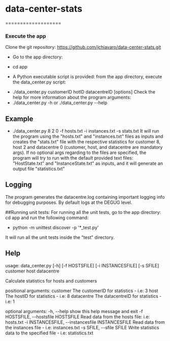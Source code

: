 # data-center-stats
===================

### Execute the app
Clone the git repository: https://github.com/jchiavaro/data-center-stats.git
* Go to the app directory:
- cd app

* A Python executable script is provided: from the app directory,
execute the data_center.py script:
- ./data_center.py customerID hotID datacentreID [options]
Check the help for more information about the program arguments:
- ./data_center.py -h or ./data_center.py --help

## Example
- ./data_center.py 8 2 0 -f hosts.txt -i instances.txt -s stats.txt
It will run the program using the "hosts.txt" and "instances.txt" files as inputs
and creates the "stats.txt" file with the respective statistics for customer 8,
host 2 and datacentre 0 (customer, host, and datacentre are mandatory args).
If no optional args regarding to the files are specified, the program will try to run
with the default provided text files: "HostState.txt" and "InstanceState.txt" as inputs,
and it will generate an output file "statistics.txt"

## Logging
The program generates the datacentre.log containing important logging info for debugging purposes.
By default logs at the DEGUG level.

##Running unit tests:
For running all the unit tests, go to the app directory: cd app
and run the following command:
- python -m unittest discover -p '*_test.py'

It will run all the unit tests inside the "test" directory.

## Help
usage: data_center.py [-h] [-f HOSTSFILE] [-i INSTANCESFILE] [-s SFILE]
                      customer host datacentre

Calculate statistics for hosts and customers

positional arguments:
  customer              The customerID for statistics - i.e: 3
  host                  The hostID for statistics - i.e: 8
  datacentre            The datacentreID for statistics - i.e: 1

optional arguments:
  -h, --help            show this help message and exit
  -f HOSTSFILE, --hostsfile HOSTSFILE
                        Read data from the hosts file: i.e: hosts.txt
  -i INSTANCESFILE, --instancesfile INSTANCESFILE
                        Read data from the instances file - i.e: instances.txt
  -s SFILE, --sfile SFILE
                        Write statistics data to the specified file - i.e:
                        statistics.txt
